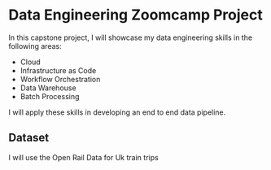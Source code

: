 # Data Engineering Zoomcamp Project

In this capstone project, I will showcase my data engineering skills in the following areas:

- Cloud
- Infrastructure as Code
- Workflow Orchestration
- Data Warehouse
- Batch Processing

I will apply these skills in developing an end to end data pipeline.


## Dataset
I will use the Open Rail Data for Uk train trips


